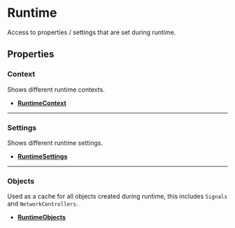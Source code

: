 # Runtime

Access to properties / settings that are set during runtime.

## Properties

### Context

Shows different runtime contexts.

* **[RuntimeContext](/api/engine/runtime/runtimecontext)**

---

### Settings

Shows different runtime settings.

* **[RuntimeSettings](/api/engine/runtime/runtimesettings)**

---

### Objects

Used as a cache for all objects created during runtime, this includes `Signals` and `NetworkControllers`.

* **[RuntimeObjects](/api/engine/runtime/runtimeobjects)**